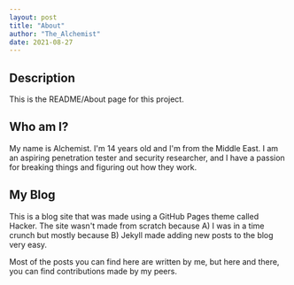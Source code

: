 ```yaml
---
layout: post
title: "About"
author: "The_Alchemist"
date: 2021-08-27
---
```


## Description

This is the README/About page for this project.

## Who am I?

My name is Alchemist. I'm 14 years old and I'm from the Middle East. I am an aspiring penetration tester and security researcher, and I have a passion for breaking things and figuring out how they work.

## My Blog

This is a blog site that was made using a GitHub Pages theme called Hacker. The site wasn't made from scratch because A) I was in a time crunch but mostly because B) Jekyll made adding new posts to the blog very easy.

Most of the posts you can find here are written by me, but here and there, you can find contributions made by my peers.